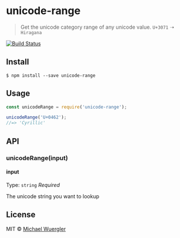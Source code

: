 # unicode-range

> Get the unicode category range of any unicode value. `U+3071` ➝ `Hiragana`

[![Build Status](https://travis-ci.org/radiovisual/unicode-range.svg?branch=master)](https://travis-ci.org/radiovisual/unicode-range)

## Install

```
$ npm install --save unicode-range
```

## Usage

```js
const unicodeRange = require('unicode-range');

unicodeRange('U+0462');
//=> 'Cyrillic'
```


## API

### unicodeRange(input)

#### input

Type: `string`
*Required*

The unicode string you want to lookup

## License

MIT © [Michael Wuergler](http://numetriclabs.com)
